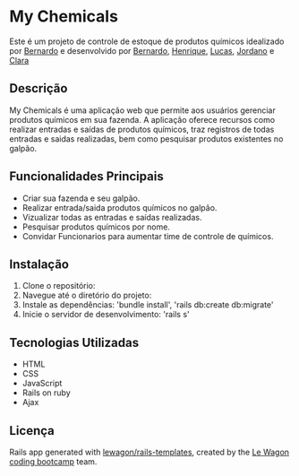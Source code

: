 # My Chemicals

Este é um projeto de controle de estoque de produtos químicos  idealizado por [Bernardo](https://github.com/BernardoNal) e desenvolvido por [Bernardo](https://github.com/BernardoNal), [Henrique](https://github.com/HenriqueDNMAL), [Lucas](https://github.com/llfmoreno), [Jordano](https://github.com/Jordano88) e [Clara](https://github.com/clararcx)

## Descrição

My Chemicals é uma aplicação web que permite aos usuários gerenciar produtos químicos em sua fazenda. A aplicação oferece recursos como realizar entradas e saídas de produtos químicos, traz registros de todas entradas e saidas realizadas, bem como pesquisar produtos existentes no galpão.

## Funcionalidades Principais

- Criar sua fazenda e seu galpão.
- Realizar entrada/saida produtos químicos no galpão.
- Vizualizar todas as entradas e saídas realizadas.
- Pesquisar produtos químicos por nome.
- Convidar Funcionarios para aumentar time de controle de químicos.

## Instalação

1. Clone o repositório:
2. Navegue até o diretório do projeto:
3. Instale as dependências: 'bundle install', 'rails db:create db:migrate'
4. Inicie o servidor de desenvolvimento: 'rails s'


## Tecnologias Utilizadas

- HTML
- CSS
- JavaScript
- Rails on ruby
- Ajax



## Licença
  Rails app generated with [lewagon/rails-templates](https://github.com/lewagon/rails-templates), created by the [Le Wagon coding bootcamp](https://www.lewagon.com) team.
